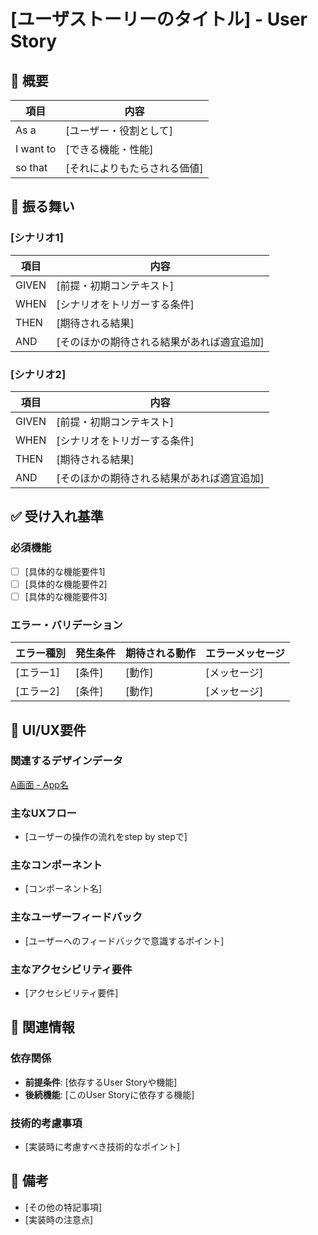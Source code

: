 # [ユーザストーリーのタイトル] - User Story

## 📖 概要

| 項目 | 内容 |
|------|------|
| As a | [ユーザー・役割として] |
| I want to | [できる機能・性能] |
| so that | [それによりもたらされる価値] |


## 🔄 振る舞い

### [シナリオ1]

| 項目 | 内容 |
|------|------|
| GIVEN | [前提・初期コンテキスト] |
| WHEN | [シナリオをトリガーする条件] |
| THEN | [期待される結果] |
| AND | [そのほかの期待される結果があれば適宜追加] |

### [シナリオ2]

| 項目 | 内容 |
|------|------|
| GIVEN | [前提・初期コンテキスト] |
| WHEN | [シナリオをトリガーする条件] |
| THEN | [期待される結果] |
| AND | [そのほかの期待される結果があれば適宜追加] |


## ✅ 受け入れ基準

### 必須機能
- [ ] [具体的な機能要件1]
- [ ] [具体的な機能要件2]
- [ ] [具体的な機能要件3]

### エラー・バリデーション
| エラー種別 | 発生条件 | 期待される動作 | エラーメッセージ |
|------------|----------|----------------|------------------|
| [エラー1] | [条件] | [動作] | [メッセージ] |
| [エラー2] | [条件] | [動作] | [メッセージ] |


## 🎨 UI/UX要件

### 関連するデザインデータ
[A画面 - App名](url)

### 主なUXフロー
- [ユーザーの操作の流れをstep by stepで]

### 主なコンポーネント
- [コンポーネント名]

### 主なユーザーフィードバック
- [ユーザーへのフィードバックで意識するポイント]

### 主なアクセシビリティ要件
- [アクセシビリティ要件]


## 🔗 関連情報

### 依存関係
- **前提条件**: [依存するUser Storyや機能]
- **後続機能**: [このUser Storyに依存する機能]

### 技術的考慮事項
- [実装時に考慮すべき技術的なポイント]

## 📝 備考
- [その他の特記事項]
- [実装時の注意点] 
